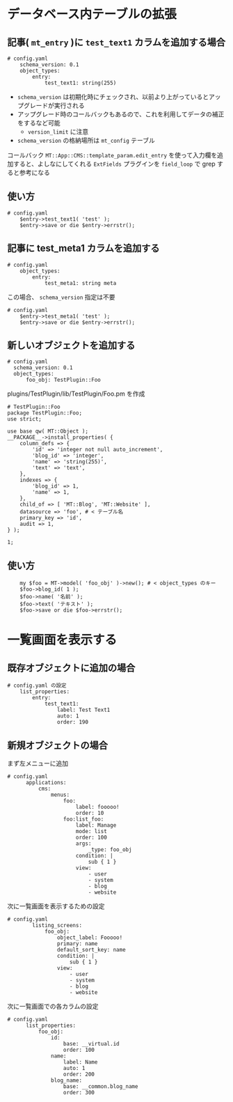 # データベース内テーブルの拡張

## 記事( `mt_entry` )に `test_text1` カラムを追加する場合

```
# config.yaml
    schema_version: 0.1
    object_types:
        entry:
            test_text1: string(255)
```

* `schema_version` は初期化時にチェックされ、以前より上がっているとアップグレードが実行される
* アップグレード時のコールバックもあるので、これを利用してデータの補正をするなど可能
    * `version_limit` に注意
* `schema_version` の格納場所は `mt_config` テーブル

コールバック `MT::App::CMS::template_param.edit_entry` を使って入力欄を追加すると、よしなにしてくれる
`ExtFields` プラグインを `field_loop` で grep すると参考になる

## 使い方

```
# config.yaml
    $entry->test_text1( 'test' );
    $entry->save or die $entry->errstr();
```

## 記事に test_meta1 カラムを追加する

```
# config.yaml
    object_types:
        entry:
            test_meta1: string meta
```

この場合、 `schema_version` 指定は不要

```
# config.yaml
    $entry->test_meta1( 'test' );
    $entry->save or die $entry->errstr();
```

## 新しいオブジェクトを追加する

```
# config.yaml
  schema_version: 0.1
  object_types:
      foo_obj: TestPlugin::Foo
```

plugins/TestPlugin/lib/TestPlugin/Foo.pm を作成

```
# TestPlugin::Foo
package TestPlugin::Foo;
use strict;

use base qw( MT::Object );
__PACKAGE__->install_properties( {
    column_defs => {
        'id' => 'integer not null auto_increment',
        'blog_id' => 'integer',
        'name' => 'string(255)',
        'text' => 'text',
    },
    indexes => {
        'blog_id' => 1,
        'name' => 1,
    },
    child_of => [ 'MT::Blog', 'MT::Website' ],
    datasource => 'foo', # < テーブル名
    primary_key => 'id',
    audit => 1,
} );

1;
```

## 使い方

```
    my $foo = MT->model( 'foo_obj' )->new(); # < object_types のキー
    $foo->blog_id( 1 );
    $foo->name( '名前' );
    $foo->text( 'テキスト' );
    $foo->save or die $foo->errstr();
```

# 一覧画面を表示する

## 既存オブジェクトに追加の場合

```
# config.yaml の設定
    list_properties:
        entry:
            test_text1:
                label: Test Text1
                auto: 1
                order: 190
```

## 新規オブジェクトの場合

まず左メニューに追加

```
# config.yaml
      applications:
          cms:
              menus:
                  foo:
                      label: fooooo!
                      order: 10
                  foo:list_foo:
                      label: Manage
                      mode: list
                      order: 100
                      args:
                          _type: foo_obj
                      condition: |
                          sub { 1 }
                      view:
                          - user
                          - system
                          - blog
                          - website
```

次に一覧画面を表示するための設定

```
# config.yaml
        listing_screens:
            foo_obj: 
                object_label: Fooooo!
                primary: name
                default_sort_key: name
                condition: |
                    sub { 1 }
                view:
                    - user
                    - system
                    - blog
                    - website
```

次に一覧画面での各カラムの設定

```
# config.yaml
      list_properties:
          foo_obj:
              id:
                  base: __virtual.id
                  order: 100
              name:
                  label: Name
                  auto: 1
                  order: 200
              blog_name:
                  base: __common.blog_name
                  order: 300
```
